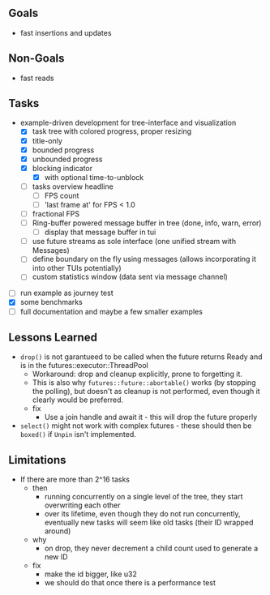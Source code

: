 ## Goals

* fast insertions and updates

## Non-Goals
* fast reads

## Tasks

* example-driven development for tree-interface and visualization
  * [x] task tree with colored progress, proper resizing 
  * [x] title-only
  * [x] bounded progress
  * [x] unbounded progress
  * [x] blocking indicator
    * [x] with optional time-to-unblock
  * [ ] tasks overview headline
    * [ ] FPS count
    * [ ] 'last frame at' for FPS < 1.0
  * [ ] fractional FPS
  * [ ] Ring-buffer powered message buffer in tree (done, info, warn, error)
    * [ ] display that message buffer in tui
  * [ ] use future streams as sole interface (one unified stream with Messages)
  * [ ] define boundary on the fly using messages (allows incorporating it into other TUIs potentially)
  * [ ] custom statistics window (data sent via message channel)
* [ ] run example as journey test
* [x] some benchmarks
* [ ] full documentation and maybe a few smaller examples

## Lessons Learned

* `drop()` is not garantueed to be called when the future returns Ready and is in the futures::executor::ThreadPool
  * Workaround: drop and cleanup explicitly, prone to forgetting it.
  * This is also why `futures::future::abortable()` works (by stopping the polling), but doesn't as cleanup is not performed,
    even though it clearly would be preferred.
  * fix
    * Use a join handle and await it - this will drop the future properly
* `select()` might not work with complex futures - these should then be `boxed()` if `Unpin` isn't implemented.

## Limitations

* If there are more than 2^16 tasks
  * then
    * running concurrently on a single level of the tree, they start overwriting each other
    * over its lifetime, even though they do not run concurrently, eventually new tasks will seem like old tasks (their ID wrapped around)
  * why
    * on drop, they never decrement a child count used to generate a new ID
  * fix
    * make the id bigger, like u32
    * we should do that once there is a performance test

